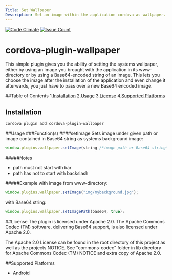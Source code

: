 ```yaml
---
Title: Set Wallpaper
Description: Set an image within the application cordova as wallpaper.
---
```


[![Code Climate](https://codeclimate.com/github/fbsanches/cordova-plugin-wallpaper/badges/gpa.svg)](https://codeclimate.com/github/fbsanches/cordova-plugin-wallpaper)
[![Issue Count](https://codeclimate.com/github/fbsanches/cordova-plugin-wallpaper/badges/issue_count.svg)](https://codeclimate.com/github/fbsanches/cordova-plugin-wallpaper)

# cordova-plugin-wallpaper

This simple plugin gives you the ability of setting the systems wallpaper, either by using an image you brought with the application in its www-directory or by using a Base64-encoded string of an image. This lets you choose the image after the installation of the application and even change it afterwards, you just have to pass over a new Base64 encoded image.

##Table of Contents
1.[Installation](#installation)
2.[Usage](#usage)
3.[License](#license)
4.[Supported Platforms](#supported-platforms)

## Installation
```
cordova plugin add cordova-plugin-wallpaper
```

##Usage
###Function(s)
####setImage
Sets image under given path or image contained in Base64 string as systems background image:
```javascript
window.plugins.wallpaper.setImage(string /*image path or Base64 string*/, boolean /*flag for using Base64*/);
```
#####Notes
 - path must not start with bar
 - path has not to start with backslash

#####Example
with image from www-directory:

```javascript
window.plugins.wallpaper.setImage("img/mybackground.jpg");
```

with Base64 string:

```javascript
window.plugins.wallpaper.setImagePath(base64, true);
```

##License
The plugin is licensed under Apache 2.0.
The Apache Commons Codec (TM) software, delivering Base64 support, is also licensed under Apache 2.0.

The Apache 2.0 License can be found in the root directory of this project as well as the projects NOTICE. See "commons-codec" folder in lib directory for Apache Commons Codec (TM) NOTICE and extra copy of Apache 2.0.


##Supported Platforms
- Android
